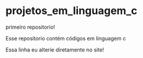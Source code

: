 # projetos_em_linguagem_c
 primeiro repositorio!

Esse repositorio contém códigos em linguagem c

Essa linha eu alterie diretamente no site!
